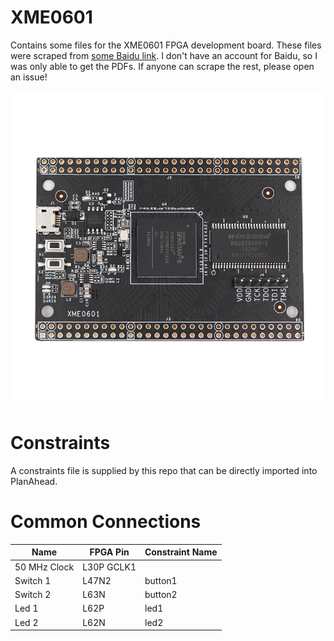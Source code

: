 # XME0601
Contains some files for the XME0601 FPGA development board.
These files were scraped from [some Baidu link](https://pan.baidu.com/s/195nn5ujmEXeHCPsZd2hVGA).
I don't have an account for Baidu, so I was only able to get the PDFs.
If anyone can scrape the rest, please open an issue!

<img alt="XME0601 Board" src="Board.png"/>

# Constraints
A constraints file is supplied by this repo that can be directly imported into PlanAhead.

# Common Connections
|Name|FPGA Pin|Constraint Name|
|---|---|---|
|50 MHz Clock |L30P GCLK1||
|Switch 1|L47N2|button1|
|Switch 2|L63N|button2|
|Led 1|L62P|led1|
|Led 2|L62N|led2|
